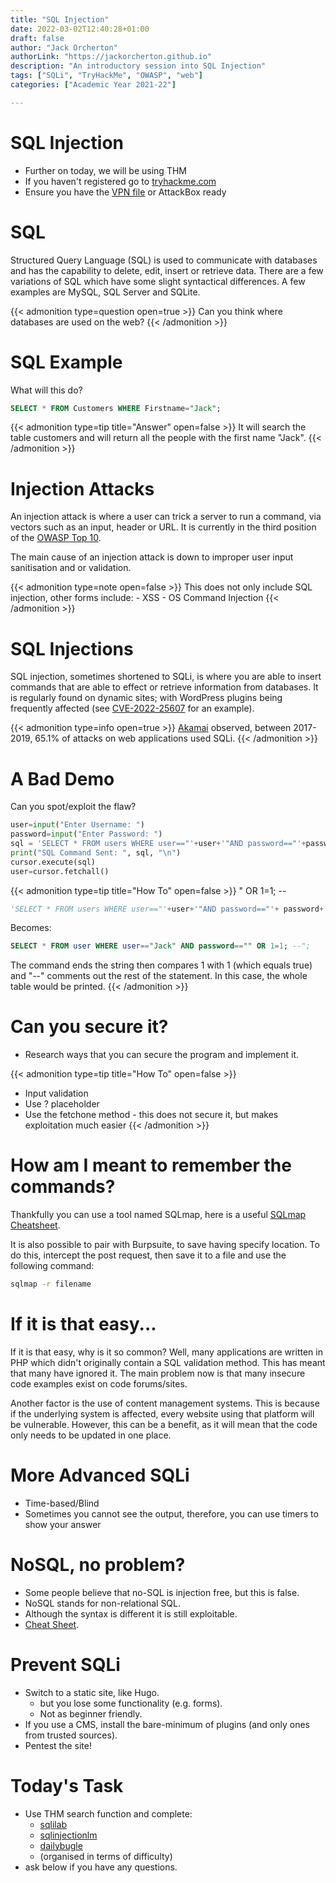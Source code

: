```yaml
---
title: "SQL Injection"
date: 2022-03-02T12:40:28+01:00
draft: false
author: "Jack Orcherton"
authorLink: "https://jackorcherton.github.io"
description: "An introductory session into SQL Injection"
tags: ["SQLi", "TryHackMe", "OWASP", "web"]
categories: ["Academic Year 2021-22"]

---
```


# SQL Injection
- Further on today, we will be using THM
- If you haven't registered go to [tryhackme.com](https://tryhackme.com)
- Ensure you have the [VPN file](https://tryhackme.com/access) or AttackBox ready

# SQL
Structured Query Language (SQL) is used to communicate with databases and has the capability to delete, edit, insert or retrieve data. There are a few variations of SQL which have some slight syntactical differences. A few examples are MySQL, SQL Server and SQLite.

{{< admonition type=question open=true >}}
Can you think where databases are used on the web?
{{< /admonition >}}

# SQL Example
What will this do?

```sql
SELECT * FROM Customers WHERE Firstname="Jack";
```

{{< admonition type=tip title="Answer" open=false >}}
It will search the table customers and will return all the people with the first name "Jack".
{{< /admonition >}}

# Injection Attacks
An injection attack is where a user can trick a server to run a command, via vectors such as an input, header or URL. It is currently in the third position of the [OWASP Top 10](https://owasp.org/Top10/).

The main cause of an injection attack is down to improper user input sanitisation and or validation.

{{< admonition type=note open=false >}}
This does not only include SQL injection, other forms include:
    - XSS
    - OS Command Injection
{{< /admonition >}}

# SQL Injections
SQL injection, sometimes shortened to SQLi, is where you are able to insert commands that are able to effect or retrieve information from databases. It is regularly found on dynamic sites; with WordPress plugins being frequently affected (see [CVE-2022-25607](https://cve.mitre.org/cgi-bin/cvename.cgi?name=CVE-2022-25607) for an example).

{{< admonition type=info open=true >}}
[Akamai](https://www.darkreading.com/attacks-breaches/sql-injection-attacks-represent-two-third-of-all-web-app-attacks) observed, between 2017-2019, 65.1% of attacks on web applications used SQLi.
{{< /admonition >}}

# A Bad Demo
Can you spot/exploit the flaw?

```py
user=input("Enter Username: ")
password=input("Enter Password: ")
sql = 'SELECT * FROM users WHERE user=="'+user+'"AND password=="'+password+'";'
print("SQL Command Sent: ", sql, "\n")
cursor.execute(sql)
user=cursor.fetchall()
```

{{< admonition type=tip title="How To" open=false >}}
" OR 1=1; --
```py
'SELECT * FROM users WHERE user=="'+user+'"AND password=="'+ password+'";'
```
Becomes:
```sql
SELECT * FROM user WHERE user=="Jack" AND password=="" OR 1=1; --";
```

The command ends the string then compares 1 with 1 (which equals true) and "--" comments out the rest of the statement. In this case, the whole table would be printed.
{{< /admonition >}}

# Can you secure it?
- Research ways that you can secure the program and implement it.

{{< admonition type=tip title="How To" open=false >}}
- Input validation
- Use ? placeholder
- Use the fetchone method - this does not secure it, but makes exploitation much easier
{{< /admonition >}}

# How am I meant to remember the commands?
Thankfully you can use a tool named SQLmap, here is a useful [SQLmap Cheatsheet](https://thedarksource.com/sqlmap-cheat-sheet/).

It is also possible to pair with Burpsuite, to save having specify location. To do this, intercept the post request, then save it to a file and use the following command:

```sh
sqlmap -r filename
```

# If it is that easy...
If it is that easy, why is it so common? Well, many applications are written in PHP which didn't originally contain a SQL validation method. This has meant that many have ignored it. The main problem now is that many insecure code examples exist on code forums/sites.

Another factor is the use of content management systems. This is because if the underlying system is affected, every website using that platform will be vulnerable. However, this can be a benefit, as it will mean that the code only needs to be updated in one place.

# More Advanced SQLi
- Time-based/Blind
- Sometimes you cannot see the output, therefore, you can use timers to show your answer

# NoSQL, no problem?
- Some people believe that no-SQL is injection free, but this is false.
- NoSQL stands for non-relational SQL.
- Although the syntax is different it is still exploitable.
- [Cheat Sheet](https://book.hacktricks.xyz/pentesting-web/nosql-injection).

# Prevent SQLi
- Switch to a static site, like Hugo.
    - but you lose some functionality (e.g. forms).
    - Not as beginner friendly.
- If you use a CMS, install the bare-minimum of plugins (and only ones from trusted sources).
- Pentest the site!

# Today's Task
- Use THM search function and complete:
    - [sqlilab](https://tryhackme.com/room/sqlilab)
    - [sqlinjectionlm](https://tryhackme.com/room/sqlinjectionlm)
    - [dailybugle](https://tryhackme.com/room/dailybugle)
    - (organised in terms of difficulty)
- ask below if you have any questions.
